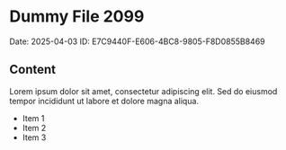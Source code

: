 # Dummy File 2099

Date: 2025-04-03
ID: E7C9440F-E606-4BC8-9805-F8D0855B8469

## Content

Lorem ipsum dolor sit amet, consectetur adipiscing elit.
Sed do eiusmod tempor incididunt ut labore et dolore magna aliqua.

* Item 1
* Item 2
* Item 3

